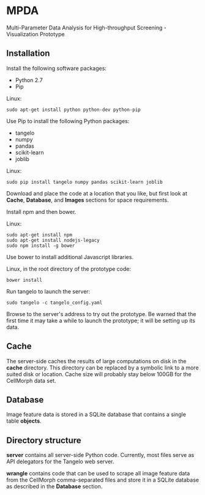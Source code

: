 # MPDA
Multi-Parameter Data Analysis for High-throughput Screening - Visualization Prototype

## Installation
Install the following software packages:
- Python 2.7
- Pip

Linux:
```
sudo apt-get install python python-dev python-pip
```

Use Pip to install the following Python packages:
- tangelo
- numpy
- pandas
- scikit-learn
- joblib

Linux:
```
sudo pip install tangelo numpy pandas scikit-learn joblib
```

Download and place the code at a location that you like, but first look at __Cache__, __Database__, and __Images__ sections for space requirements.

Install npm and then bower.

Linux:
```
sudo apt-get install npm
sudo apt-get install nodejs-legacy
sudo npm install -g bower
```
Use bower to install additional Javascript libraries.

Linux, in the root directory of the prototype code:
```
bower install
```

Run tangelo to launch the server:
```
sudo tangelo -c tangelo_config.yaml
```

Browse to the server's address to try out the prototype. Be warned that the first time it may take a while to launch the prototype; it will be setting up its data.

## Cache
The server-side caches the results of large computations on disk in the __cache__ directory. This directory can be replaced by a symbolic link to a more suited disk or location. Cache size will probably stay below 100GB for the CellMorph data set.

## Database
Image feature data is stored in a SQLite database that contains a single table __objects__.

## Directory structure
__server__ contains all server-side Python code. Currently, most files serve as API delegators for the Tangelo web server.

__wrangle__ contains code that can be used to scrape all image feature data from the CellMorph comma-separated files and store it in a SQLite database as described in the __Database__ section.